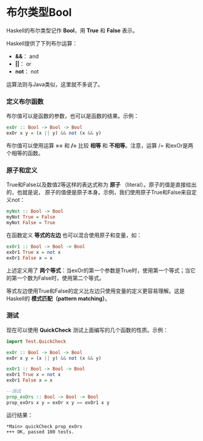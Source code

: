 布尔类型Bool
===================================
Haskell的布尔类型记作 **Bool**，用 **True** 和 **False** 表示。

Haskell提供了下列布尔运算：

+ **&&**：   and
+ **||**：   or
+ **not**：  not

运算法则与Java类似，这里就不多说了。

### 定义布尔函数
布尔值可以是函数的参数，也可以是函数的结果。示例：
```haskell
exOr :: Bool -> Bool -> Bool
exOr x y = (x || y) && not (x && y)
```
布尔值可以使用运算 **==** 和 **/=** 比较 **相等** 和 **不相等**。注意，运算 /= 和exOr是两个相等的函数。

### 原子和定义
True和False以及数值2等这样的表达式称为 **原子** （literal）。原子的值是直接给出的，也就是说，
原子的值便是原子本身。示例，我们使用原子True和False来自定义not：
```haskell
myNot :: Bool -> Bool
myNot True = False
myNot False = True
```
在函数定义 **等式的左边** 也可以混合使用原子和变量，如：
```haskell
exOr1 :: Bool -> Bool -> Bool
exOr1 True x = not x
exOr1 False x = x
```
上述定义用了 **两个等式**：当exOr的第一个参数是True时，使用第一个等式；当它的第一个数为False时，使用第二个等式。

等式左边使用True和False的定义比左边只使用变量的定义更容易理解。这是Haskell的 **模式匹配（pattern matching）**。

### 测试
现在可以使用 **QuickCheck** 测试上面编写的几个函数的性质。示例：
```haskell
import Test.QuickCheck

exOr :: Bool -> Bool -> Bool
exOr x y = (x || y) && not (x && y)

exOr1 :: Bool -> Bool -> Bool
exOr1 True x = not x
exOr1 False x = x

--测试
prop_exOrs :: Bool -> Bool -> Bool
prop_exOrs x y = exOr x y == exOr1 x y
```
运行结果：
```
*Main> quickCheck prop_exOrs
+++ OK, passed 100 tests.
```
